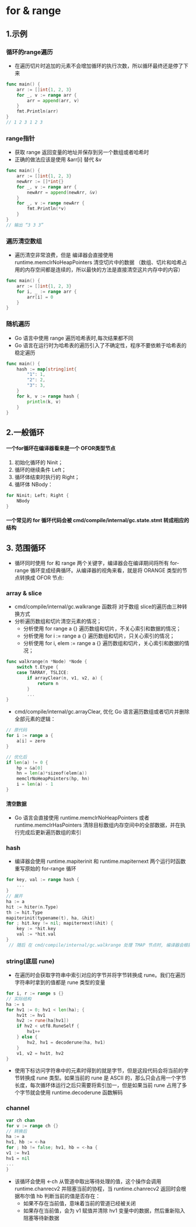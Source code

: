 # for & range 
## 1.示例
### 循环的range遍历
- 在遍历切片时追加的元素不会增加循环的执行次数，所以循环最终还是停了下来
```go
func main() {
	arr := []int{1, 2, 3}
	for _, v := range arr {
		arr = append(arr, v)
	}
	fmt.Println(arr)
}
// 1 2 3 1 2 3
```
### range指针
- 获取 range 返回变量的地址并保存到另一个数组或者哈希时
- 正确的做法应该是使用 &arr[i] 替代 &v
```go
func main() {
	arr := []int{1, 2, 3}
	newArr := []*int{}
	for _, v := range arr {
		newArr = append(newArr, &v)
	}
	for _, v := range newArr {
		fmt.Println(*v)
	}
}
// 输出 “3 3 3”
```
### 遍历清空数组
- 遍历清空非常浪费，但是 编译器会直接使用 runtime.memclrNoHeapPointers 清空切片中的数据 （数组、切片和哈希占用的内存空间都是连续的，所以最快的方法是直接清空这片内存中的内容）
```go
func main() {
	arr := []int{1, 2, 3}
	for i, _ := range arr {
		arr[i] = 0
	}
}

```

### 随机遍历
- Go 语言中使用 range 遍历哈希表时,每次结果都不同
- Go 语言在运行时为哈希表的遍历引入了不确定性，程序不要依赖于哈希表的稳定遍历
```go
func main() {
    hash := map[string]int{
        "1": 1,
        "2": 2,
        "3": 3,
    }
    for k, v := range hash {
        println(k, v)
    }
}
```
## 2.一般循环
#### 一个for循环在编译器看来是一个 OFOR类型节点
1. 初始化循环的 Ninit；
2. 循环的继续条件 Left；
3. 循环体结束时执行的 Right；
4. 循环体 NBody：
```go
for Ninit; Left; Right {
    NBody
}

```
####  一个常见的 for 循环代码会被 cmd/compile/internal/gc.state.stmt 转成相应的结构

## 3. 范围循环
- 循环同时使用 for 和 range 两个关键字，编译器会在编译期间将所有 for-range 循环变成经典循环。从编译器的视角来看，就是将 ORANGE 类型的节点转换成 OFOR 节点:
### array & slice
- cmd/compile/internal/gc.walkrange 函数将 对于数组 slice的遍历由三种转换方式    
- 分析遍历数组和切片清空元素的情况；
    - 分析使用 for range a {} 遍历数组和切片，不关心索引和数据的情况；
    - 分析使用 for i := range a {} 遍历数组和切片，只关心索引的情况；
    - 分析使用 for i, elem := range a {} 遍历数组和切片，关心索引和数据的情况；

```go
func walkrange(n *Node) *Node {
	switch t.Etype {
    case TARRAY, TSLICE:
        if arrayClear(n, v1, v2, a) {
            return n
        }
        ...
}
```
- cmd/compile/internal/gc.arrayClear, 优化 Go 语言遍历数组或者切片并删除全部元素的逻辑：
```go
// 原代码
for i := range a {
	a[i] = zero
}

// 优化后
if len(a) != 0 {
	hp = &a[0]
	hn = len(a)*sizeof(elem(a))
	memclrNoHeapPointers(hp, hn)
	i = len(a) - 1
}
```
#### 清空数据
- Go 语言会直接使用 runtime.memclrNoHeapPointers 或者 runtime.memclrHasPointers 清除目标数组内存空间中的全部数据，并在执行完成后更新遍历数组的索引
### hash
- 编译器会使用 runtime.mapiterinit 和 runtime.mapiternext 两个运行时函数重写原始的 for-range 循环
```go
for key, val := range hash {
	...
}
// 展开
ha := a
hit := hiter(n.Type)
th := hit.Type
mapiterinit(typename(t), ha, &hit)
for ; hit.key != nil; mapiternext(&hit) {
    key := *hit.key
    val := *hit.val
}
 // 随后 在 cmd/compile/internal/gc.walkrange 处理 TMAP 节点时, 编译器会根据 range 返回值的数量在循环体中插入需要的赋值语句
```
### string(底层 rune)
- 在遍历时会获取字符串中索引对应的字节并将字节转换成 rune。我们在遍历字符串时拿到的值都是 rune 类型的变量
```go
for i, r := range s {}
// 实际结构
ha := s
for hv1 := 0; hv1 < len(ha); {
    hv1t := hv1
    hv2 := rune(ha[hv1])
    if hv2 < utf8.RuneSelf {
        hv1++
    } else {
    	hv2, hv1 = decoderune(ha, hv1)
    }
    v1, v2 = hv1t, hv2
}
```
- 使用下标访问字符串中的元素时得到的就是字节，但是这段代码会将当前的字节转换成 rune 类型。如果当前的 rune 是 ASCII 的，那么只会占用一个字节长度，每次循环体运行之后只需要将索引加一，但是如果当前 rune 占用了多个字节就会使用 runtime.decoderune 函数解码
### channel
```go
var ch chan
for v := range ch {}
// 转换后
ha := a
hv1, hb := <-ha
for ; hb != false; hv1, hb = <-ha {
v1 := hv1
hv1 = nil
...
}
```
- 该循环会使用 <-ch 从管道中取出等待处理的值，这个操作会调用 runtime.chanrecv2 并阻塞当前的协程，当 runtime.chanrecv2 返回时会根据布尔值 hb 判断当前的值是否存在：
  - 如果不存在当前值，意味着当前的管道已经被关闭
  - 如果存在当前值，会为 v1 赋值并清除 hv1 变量中的数据，然后重新陷入阻塞等待新数据